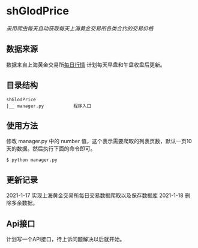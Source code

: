 # shGlodPrice

*采用爬虫每天自动获取每天上海黄金交易所各类合约的交易价格*

## 数据来源

数据来自上海黄金交易所[每日行情](https://www.sge.com.cn/sjzx/mrhqsj?p=1)
计划每天早盘和午盘收盘后更新。

## 目录结构

```
shGlodPrice
|__ manager.py           程序入口
```

## 使用方法

修改 manager.py 中的 number 值，这个表示需要爬取的列表页数，默认一页10天的数据。然后执行下面的命令即可。
```
$ python manager.py
```

## 更新记录

2021-1-17 实现上海黄金交易所每日交易数据爬取以及保存数据库
2021-1-18 删除多余数据。 


## Api接口

计划写一个API接口，待上诉问题解决以后就开始。
